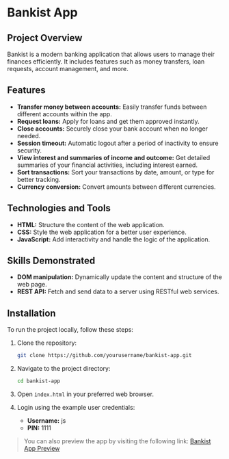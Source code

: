 # Bankist App

## Project Overview

Bankist is a modern banking application that allows users to manage their finances efficiently. It includes features such as money transfers, loan requests, account management, and more.

## Features

- **Transfer money between accounts:** Easily transfer funds between different accounts within the app.
- **Request loans:** Apply for loans and get them approved instantly.
- **Close accounts:** Securely close your bank account when no longer needed.
- **Session timeout:** Automatic logout after a period of inactivity to ensure security.
- **View interest and summaries of income and outcome:** Get detailed summaries of your financial activities, including interest earned.
- **Sort transactions:** Sort your transactions by date, amount, or type for better tracking.
- **Currency conversion:** Convert amounts between different currencies.

## Technologies and Tools

- **HTML:** Structure the content of the web application.
- **CSS:** Style the web application for a better user experience.
- **JavaScript:** Add interactivity and handle the logic of the application.

## Skills Demonstrated

- **DOM manipulation:** Dynamically update the content and structure of the web page.
- **REST API:** Fetch and send data to a server using RESTful web services.

## Installation

To run the project locally, follow these steps:

1. Clone the repository:
   ```bash
   git clone https://github.com/yourusername/bankist-app.git
   ```
2. Navigate to the project directory:
   ```bash
   cd bankist-app
   ```
3. Open `index.html` in your preferred web browser.

4. Login using the example user credentials:

   - **Username:** js
   - **PIN:** 1111

> You can also preview the app by visiting the following link: [Bankist App Preview](http://kislev.me/bankist_app)
